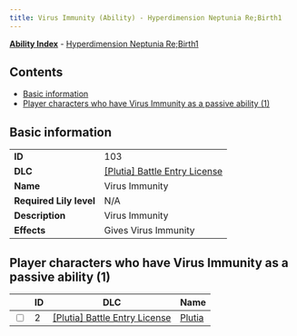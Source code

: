```yaml
---
title: Virus Immunity (Ability) - Hyperdimension Neptunia Re;Birth1
---
```


[**Ability Index**](/neptunia/rb1/ability/index.html) - [Hyperdimension Neptunia Re;Birth1](/neptunia/rb1)

## Contents

- [Basic information](#basic-information)
- [Player characters who have Virus Immunity as a passive ability (1)](#player-characters-who-have-virus-immunity-as-a-passive-ability-1)

## Basic information

|   |   |
| -- | -- |
| **ID** | 103
**DLC** | [[Plutia] Battle Entry License](/neptunia/rb1/dlc/7-plutia.html)
**Name** | Virus Immunity
**Required Lily level** | N/A
**Description** | Virus Immunity
**Effects** | Gives Virus Immunity |


## Player characters who have Virus Immunity as a passive ability (1)

|    | ID | DLC | Name |
| -- | -- | --- | ---- |
| <input type="checkbox" id="rb1-player-7-2" class="trackbox" /> | 2 | [[Plutia] Battle Entry License](/neptunia/rb1/dlc/7-plutia.html) | [Plutia](/neptunia/rb1/player/7-2-plutia.html) |
